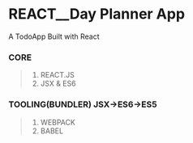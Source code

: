 # REACT\_\_Day Planner App

A TodoApp Built with React

### CORE

> 1. REACT.JS
> 1. JSX & ES6

### TOOLING(BUNDLER) JSX->ES6->ES5

> 1. WEBPACK
> 1. BABEL
